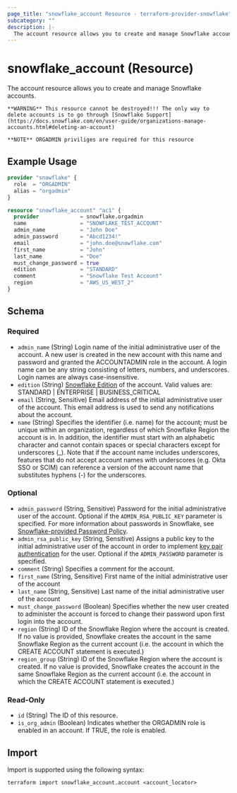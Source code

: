 ```yaml
---
page_title: "snowflake_account Resource - terraform-provider-snowflake"
subcategory: ""
description: |-
  The account resource allows you to create and manage Snowflake accounts.
---
```


# snowflake_account (Resource)

The account resource allows you to create and manage Snowflake accounts.

    **WARNING** This resource cannot be destroyed!!! The only way to delete accounts is to go through [Snowflake Support](https://docs.snowflake.com/en/user-guide/organizations-manage-accounts.html#deleting-an-account)

    **NOTE** ORGADMIN priviliges are required for this resource

## Example Usage

```terraform
provider "snowflake" {
  role  = "ORGADMIN"
  alias = "orgadmin"
}

resource "snowflake_account" "ac1" {
  provider             = snowflake.orgadmin
  name                 = "SNOWFLAKE_TEST_ACCOUNT"
  admin_name           = "John Doe"
  admin_password       = "Abcd1234!"
  email                = "john.doe@snowflake.com"
  first_name           = "John"
  last_name            = "Doe"
  must_change_password = true
  edition              = "STANDARD"
  comment              = "Snowflake Test Account"
  region               = "AWS_US_WEST_2"
}
```

<!-- schema generated by tfplugindocs -->
## Schema

### Required

- `admin_name` (String) Login name of the initial administrative user of the account. A new user is created in the new account with this name and password and granted the ACCOUNTADMIN role in the account. A login name can be any string consisting of letters, numbers, and underscores. Login names are always case-insensitive.
- `edition` (String) [Snowflake Edition](https://docs.snowflake.com/en/user-guide/intro-editions.html) of the account. Valid values are: STANDARD | ENTERPRISE | BUSINESS_CRITICAL
- `email` (String, Sensitive) Email address of the initial administrative user of the account. This email address is used to send any notifications about the account.
- `name` (String) Specifies the identifier (i.e. name) for the account; must be unique within an organization, regardless of which Snowflake Region the account is in. In addition, the identifier must start with an alphabetic character and cannot contain spaces or special characters except for underscores (_). Note that if the account name includes underscores, features that do not accept account names with underscores (e.g. Okta SSO or SCIM) can reference a version of the account name that substitutes hyphens (-) for the underscores.

### Optional

- `admin_password` (String, Sensitive) Password for the initial administrative user of the account. Optional if the `ADMIN_RSA_PUBLIC_KEY` parameter is specified. For more information about passwords in Snowflake, see [Snowflake-provided Password Policy](https://docs.snowflake.com/en/sql-reference/sql/create-account.html#:~:text=Snowflake%2Dprovided%20Password%20Policy).
- `admin_rsa_public_key` (String, Sensitive) Assigns a public key to the initial administrative user of the account in order to implement [key pair authentication](https://docs.snowflake.com/en/sql-reference/sql/create-account.html#:~:text=key%20pair%20authentication) for the user. Optional if the `ADMIN_PASSWORD` parameter is specified.
- `comment` (String) Specifies a comment for the account.
- `first_name` (String, Sensitive) First name of the initial administrative user of the account
- `last_name` (String, Sensitive) Last name of the initial administrative user of the account
- `must_change_password` (Boolean) Specifies whether the new user created to administer the account is forced to change their password upon first login into the account.
- `region` (String) ID of the Snowflake Region where the account is created. If no value is provided, Snowflake creates the account in the same Snowflake Region as the current account (i.e. the account in which the CREATE ACCOUNT statement is executed.)
- `region_group` (String) ID of the Snowflake Region where the account is created. If no value is provided, Snowflake creates the account in the same Snowflake Region as the current account (i.e. the account in which the CREATE ACCOUNT statement is executed.)

### Read-Only

- `id` (String) The ID of this resource.
- `is_org_admin` (Boolean) Indicates whether the ORGADMIN role is enabled in an account. If TRUE, the role is enabled.

## Import

Import is supported using the following syntax:

```shell
terraform import snowflake_account.account <account_locator>
```
